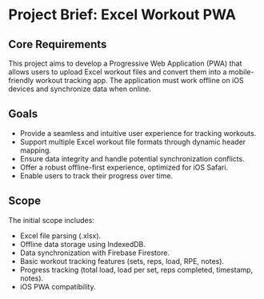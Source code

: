 # Project Brief: Excel Workout PWA

## Core Requirements

This project aims to develop a Progressive Web Application (PWA) that allows users to upload Excel workout files and convert them into a mobile-friendly workout tracking app. The application must work offline on iOS devices and synchronize data when online.

## Goals

*   Provide a seamless and intuitive user experience for tracking workouts.
*   Support multiple Excel workout file formats through dynamic header mapping.
*   Ensure data integrity and handle potential synchronization conflicts.
*   Offer a robust offline-first experience, optimized for iOS Safari.
*   Enable users to track their progress over time.

## Scope

The initial scope includes:

*   Excel file parsing (.xlsx).
*   Offline data storage using IndexedDB.
*   Data synchronization with Firebase Firestore.
*   Basic workout tracking features (sets, reps, load, RPE, notes).
*   Progress tracking (total load, load per set, reps completed, timestamp, notes).
*   iOS PWA compatibility.
